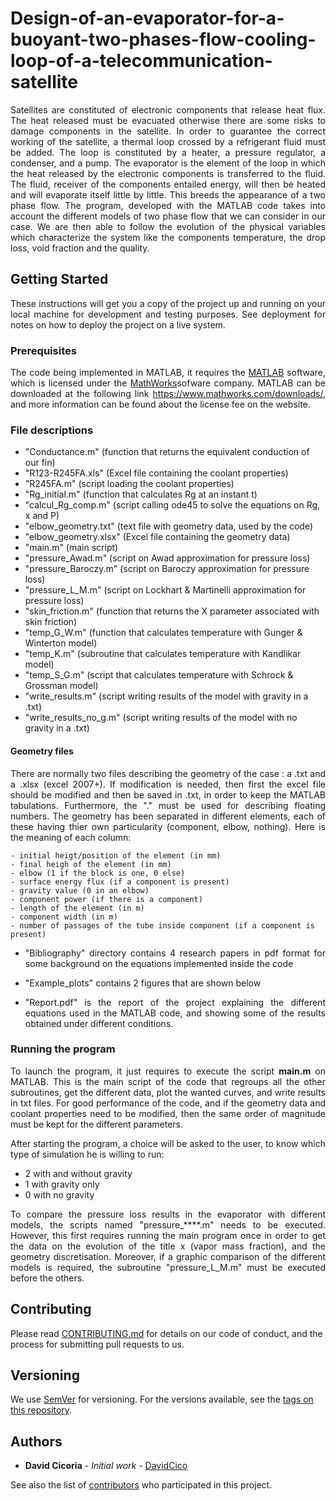 # Design-of-an-evaporator-for-a-buoyant-two-phases-flow-cooling-loop-of-a-telecommunication-satellite

<p align="justify">Satellites are constituted of electronic components that release heat flux. The heat released must be evacuated otherwise there are some risks to damage components in the satellite. In order to guarantee the correct working of the satellite, a thermal loop crossed by a refrigerant fluid must be added. The loop is constituted by a heater, a pressure regulator, a condenser, and a pump. The evaporator is the element of the loop in which the heat released by the electronic components is transferred to the fluid. The fluid, receiver of the components entailed energy, will then be heated and will evaporate itself little by little. This breeds the appearance of a two phase flow. The program, developed with the MATLAB code takes into account the different models of two phase flow that we can consider in our case. We are then able to follow the evolution of the physical variables which characterize the system like the components temperature, the drop loss, void fraction and the quality.</p>


## Getting Started

<p align="justify">These instructions will get you a copy of the project up and running on your local machine for development and testing purposes. See deployment for notes on how to deploy the project on a live system.</p>

### Prerequisites

<p align="justify">The code being implemented in MATLAB, it requires the <a href="https://www.mathworks.com/products/matlab.html">MATLAB</a> software, which is licensed under the <a href="https://www.mathworks.com/">MathWorks</a>sofware company. MATLAB can be downloaded at the following link <a href="https://www.mathworks.com/downloads/">https://www.mathworks.com/downloads/</a>, and more information can be found about the license fee on the website.</p>


### File descriptions

<ul>
<li>"Conductance.m" (function that returns the equivalent conduction of our fin)</li> 
<li>"R123-R245FA.xls" (Excel file containing the coolant properties)</li> 
<li>"R245FA.m" (script loading the coolant properties)</li>
<li>"Rg_initial.m" (function that calculates Rg at an instant t)</li> 
<li>"calcul_Rg_comp.m" (script calling ode45 to solve the equations on Rg, x and P)</li> 
<li>"elbow_geometry.txt" (text file with geometry data, used by the code)</li>
<li>"elbow_geometry.xlsx" (Excel file containing the geometry data)</li> 
<li>"main.m" (main script)</li> 
<li>"pressure_Awad.m" (script on Awad approximation for pressure loss)</li>
<li>"pressure_Baroczy.m" (script on Baroczy approximation for pressure loss)</li>
<li>"pressure_L_M.m" (script on Lockhart & Martinelli approximation for pressure loss)</li>   
<li>"skin_friction.m" (function that returns the X parameter associated with skin friction)</li>
<li>"temp_G_W.m" (function that calculates temperature with Gunger & Winterton model)</li>
<li>"temp_K.m" (subroutine that calculates temperature with Kandlikar model)</li>
<li>"temp_S_G.m" (script that calculates temperature with Schrock & Grossman model)</li>
<li>"write_results.m" (script writing results of the model with gravity in a .txt)</li>
<li>"write_results_no_g.m" (script writing results of the model with no gravity in a .txt)</li>
</ul>

#### Geometry files

<p align="justify">There are normally two files describing the geometry of the case : a .txt and a .xlsx (excel 2007+). If modification is needed, then first the excel file should be modified and then be saved in .txt, in order to keep the MATLAB tabulations. Furthermore, the "." must be used for describing floating numbers. The geometry has been separated in different elements, each of these having thier own particularity (component, elbow, nothing). Here is the meaning of each column:</p>
 
	- initial heigt/position of the element (in mm)
	- final heigh of the element (in mm)
	- elbow (1 if the block is one, 0 else)
	- surface energy flux (if a component is present)
	- gravity value (0 in an elbow)
	- component power (if there is a component)
	- length of the element (in m)
	- component width (in m)
	- number of passages of the tube inside component (if a component is present)

<ul>
<li><p align="justify">"Bibliography" directory contains 4 research papers in pdf format for some background on the equations implemented inside the code</p></li>
<li>"Example_plots" contains 2 figures that are shown below</li>
<li><p align="justify">"Report.pdf" is the report of the project explaining the different equations used in the MATLAB code, and showing some of the results obtained under different conditions.</p></li>
</ul>


### Running the program

<p align="justify">To launch the program, it just requires to execute the script <b>main.m</b> on MATLAB. This is the main script of the code that regroups all the other subroutines, get the different data, plot the wanted curves, and write results in txt files. For good performance of the code, and if the geometry data and coolant properties need to be modified, then the same order of magnitude must be kept for the different parameters.</p>

<p align="justify">After starting the program, a choice will be asked to the user, to know which type of simulation he is willing to run:</p>
<ul>
	<li>2 with and without gravity</li>
	<li>1 with gravity only</li>
	<li>0 with no gravity</li>
</ul>

<p align="justify"The different results will be plotted and computed with MATLAB, and exported in .txt format: "results_with_gravity.txt" and "results_without_gravity.txt".</p>

<p align="justify">To compare the pressure loss results in the evaporator with different models, the scripts named "pressure_****.m" needs to be executed. However, this first requires running the main program once in order to get the data on the evolution of the title x (vapor mass fraction), and the geometry discretisation. Moreover, if a graphic comparison of the different models is required, the subroutine "pressure_L_M.m" must be executed before the others.</p>



## Contributing

Please read [CONTRIBUTING.md](https://github.com/DavidCico/Study-of-buy-and-hold-investment/blob/master/CONTRIBUTING.md) for details on our code of conduct, and the process for submitting pull requests to us.

## Versioning

We use [SemVer](http://semver.org/) for versioning. For the versions available, see the [tags on this repository](https://github.com/your/project/tags). 

## Authors

* **David Cicoria** - *Initial work* - [DavidCico](https://github.com/DavidCico)

See also the list of [contributors](https://github.com/DavidCico/Study-of-buy-and-hold-investment/graphs/contributors) who participated in this project.
